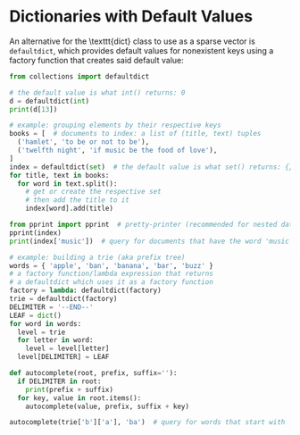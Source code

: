 # Dictionaries with Default Values

An alternative for the \texttt{dict} class to use as a sparse vector is
`defaultdict`, which provides default values for nonexistent keys using
a factory function that creates said default value:

```python runnable
from collections import defaultdict

# the default value is what int() returns: 0
d = defaultdict(int)
print(d[13])

# example: grouping elements by their respective keys
books = [  # documents to index: a list of (title, text) tuples
  ('hamlet', 'to be or not to be'),
  ('twelfth night', 'if music be the food of love'),
]
index = defaultdict(set)  # the default value is what set() returns: {}
for title, text in books:
  for word in text.split():
    # get or create the respective set
    # then add the title to it
    index[word].add(title)

from pprint import pprint  # pretty-printer (recommended for nested data)
pprint(index)
print(index['music'])  # query for documents that have the word 'music'

# example: building a trie (aka prefix tree)
words = { 'apple', 'ban', 'banana', 'bar', 'buzz' }
# a factory function/lambda expression that returns
# a defaultdict which uses it as a factory function
factory = lambda: defaultdict(factory)
trie = defaultdict(factory)
DELIMITER = '--END--'
LEAF = dict()
for word in words:
  level = trie
  for letter in word:
    level = level[letter]
  level[DELIMITER] = LEAF

def autocomplete(root, prefix, suffix=''):
  if DELIMITER in root:
    print(prefix + suffix)
  for key, value in root.items():
    autocomplete(value, prefix, suffix + key)

autocomplete(trie['b']['a'], 'ba')  # query for words that start with 'ba'
```
